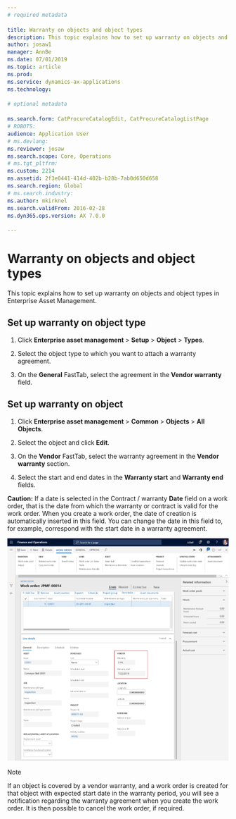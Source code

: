 ```yaml
---
# required metadata

title: Warranty on objects and object types
description: This topic explains how to set up warranty on objects and object types in Enterprise Asset Management.
author: josaw1
manager: AnnBe
ms.date: 07/01/2019
ms.topic: article
ms.prod: 
ms.service: dynamics-ax-applications
ms.technology: 

# optional metadata

ms.search.form: CatProcureCatalogEdit, CatProcureCatalogListPage
# ROBOTS: 
audience: Application User
# ms.devlang: 
ms.reviewer: josaw
ms.search.scope: Core, Operations
# ms.tgt_pltfrm: 
ms.custom: 2214
ms.assetid: 2f3e0441-414d-402b-b28b-7ab0d650d658
ms.search.region: Global
# ms.search.industry: 
ms.author: mkirknel
ms.search.validFrom: 2016-02-28
ms.dyn365.ops.version: AX 7.0.0

---
```


# Warranty on objects and object types

This topic explains how to set up warranty on objects and object types in Enterprise Asset Management.

## Set up warranty on object type

1. Click **Enterprise asset management** > **Setup** > **Object** > **Types**.

2. Select the object type to which you want to attach a warranty agreement.

3. On the **General** FastTab, select the agreement in the **Vendor warranty** field.

## Set up warranty on object

1. Click **Enterprise asset management** > **Common** > **Objects** > **All Objects**.

2. Select the object and click **Edit**.

3. On the **Vendor** FastTab, select the warranty agreement in the **Vendor warranty** section.

4. Select the start and end dates in the **Warranty start** and **Warranty end** fields.

**Caution:** If a date is selected in the Contract / warranty **Date** field on a work order, that is the date from which the warranty or contract is valid for the work order. When you create a work order, the date of creation is automatically inserted in this field. You can change the date in this field to, for example, correspond with the start date in a warranty agreement.

![Figure 1](media/02-warranty.png)

>[!NOTE]
>If an object is covered by a vendor warranty, and a work order is created for that object with expected start date in the warranty period, you will see a notification regarding the warranty agreement when you create the work order. It is then possible to cancel the work order, if required.
